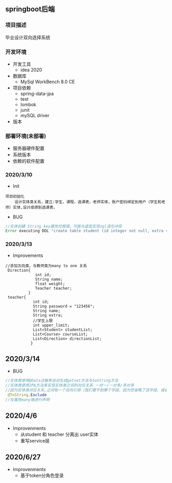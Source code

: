 ## springboot后端

### 项目描述
毕业设计双向选择系统
### 开发环境
* 开发工具
    * idea 2020
* 数据库
    * MySql WorkBench 8.0 CE
* 项目依赖
    * spring-data-jpa
    * test
    * lombok
    * junit
    * mySQL driver
* 版本


### 部署环境(未部署)
* 服务器硬件配置
* 系统版本
* 依赖的软件配置


### 2020/3/10
* Init
```text
项目初始化
    设计实体类关系，建立:学生，课程，选课表，老师实体，账户密码绑定到用户（学生和老师）实体,设计成绩到选课表，

```

* BUG 
```java
//实体创建 String key属性时报错，可能与底层实现sql语句冲突
Error executing DDL "create table student (id integer not null, extra varchar(255), grade float, is_selected bit, key varchar(255), name varchar(255), teacher_id integer, primary key (id)) engine=InnoDB" via JDBC Statement
```
### 2020/3/13
* Improvements

```text
//添加方向类，与教师类为many to one 关系
 Direction{
             int id;
             String name;
             float weight;
             Teacher teacher;
          }
 teacher{
            int id;
            String password = "123456";
            String name;
            String extra;
            //学生上限
            int upper_limit;
            List<Student> studentList;
            List<Course> courseList;
            List<Direction> directionList;
           }
```
## 2020/3/14
* BUG 
```java
//实体类使用@Data注解来自动生成getset方法与toString方法
//实体类使用JPA方法来实现实体类之间的对应关系 一对一/一对多/多对多
//因为实体类对应关系,之间有一个双向引用（我们看不到哪个字段，因为您省略了该字段，或者粘贴的代码错误）。这两个类中生成的toString（）方法都无休止地相互调用。
 @ToString.Exclude
//在属性many端进行声明
```

## 2020/4/6
* Improvenments 
    * 从student 和 teacher 分离出 user实体
    * 重写service层
## 2020/6/27
* Improvenments 
    * 基于token分角色登录
